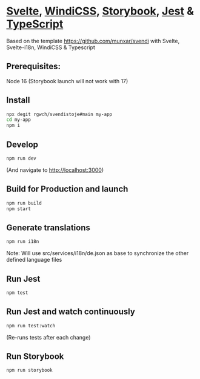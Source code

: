 # [Svelte](https://svelte.dev/), [WindiCSS](https://windicss.org/), [Storybook](https://storybook.js.org/), [Jest](https://jestjs.io/) & [TypeScript](https://www.typescriptlang.org/)

Based on the template https://github.com/munxar/svendi with Svelte, Svelte-i18n, WindiCSS & Typescript

## Prerequisites:

Node 16  (Storybook launch will not work with 17)

## Install
```bash
npx degit rgwch/svendistoje#main my-app
cd my-app
npm i
```

## Develop
```bash
npm run dev
```
(And navigate to <http://localhost:3000>)

## Build for Production and launch
```bash
npm run build
npm start
```
## Generate translations

```bash
npm run i18n
```

Note: Will use src/services/i18n/de.json as base to synchronize the other defined language files 


## Run Jest

```bash
npm test
```

## Run Jest and watch continuously

```bash
npm run test:watch
```
(Re-runs tests after each change)

## Run Storybook

```bash
npm run storybook
```
